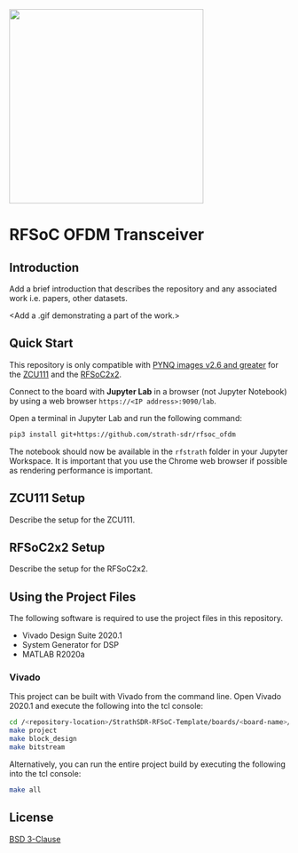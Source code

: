 <img src="https://www.strath.ac.uk/media/1newwebsite/webteam/logos/xUoS_Logo_Horizontal.png.pagespeed.ic.M6gv_BmDx1.png" width="350">

# RFSoC OFDM Transceiver

## Introduction
Add a brief introduction that describes the repository and any associated work i.e. papers, other datasets.

<Add a .gif demonstrating a part of the work.>

## Quick Start
This repository is only compatible with [PYNQ images v2.6 and greater](https://github.com/Xilinx/PYNQ/releases) for the [ZCU111](https://www.xilinx.com/products/boards-and-kits/zcu111.html) and the [RFSoC2x2]().

Connect to the board with **Jupyter Lab** in a browser (not Jupyter Notebook) by using a web browser `https://<IP address>:9090/lab`.

Open a terminal in Jupyter Lab and run the following command:
```sh
pip3 install git+https://github.com/strath-sdr/rfsoc_ofdm
```

The notebook should now be available in the `rfstrath` folder in your Jupyter Workspace.
It is important that you use the Chrome web browser if possible as rendering performance is important.

## ZCU111 Setup
Describe the setup for the ZCU111.

## RFSoC2x2 Setup
Describe the setup for the RFSoC2x2.

## Using the Project Files
The following software is required to use the project files in this repository.
- Vivado Design Suite 2020.1
- System Generator for DSP
- MATLAB R2020a

### Vivado
This project can be built with Vivado from the command line. Open Vivado 2020.1 and execute the following into the tcl console:
```sh
cd /<repository-location>/StrathSDR-RFSoC-Template/boards/<board-name>/
make project
make block_design
make bitstream
```

Alternatively, you can run the entire project build by executing the following into the tcl console:
```sh
make all
```

## License
[BSD 3-Clause](/LICENSE)
